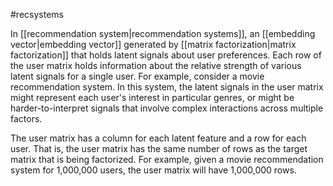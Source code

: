#recsystems

In [[recommendation system|recommendation systems]], an
[[embedding vector|embedding vector]] generated by
[[matrix factorization|matrix factorization]]
that holds latent signals about user preferences.
Each row of the user matrix holds information about the relative
strength of various latent signals for a single user.
For example, consider a movie recommendation system. In this system,
the latent signals in the user matrix might represent each user&#39;s interest
in particular genres, or might be harder-to-interpret signals that involve
complex interactions across multiple factors.

The user matrix has a column for each latent feature and a row for each user.
That is, the user matrix has the same number of rows as the target
matrix that is being factorized. For example, given a movie
recommendation system for 1,000,000 users, the
user matrix will have 1,000,000 rows.


